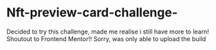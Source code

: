 # Nft-preview-card-challenge-
Decided to try this challenge, made me realise i still have more to learn! Shoutout to Frontend Mentor!!
Sorry, was only able to upload the build

